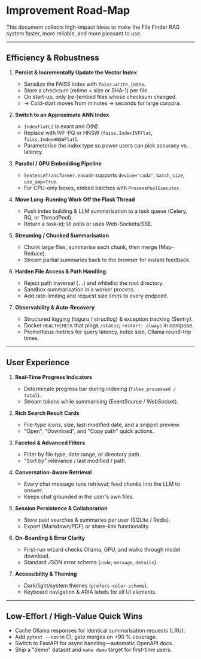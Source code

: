 # Improvement Road-Map

This document collects high-impact ideas to make the File Finder RAG system faster, more reliable, and more pleasant to use.

---
## Efficiency & Robustness

1. **Persist & Incrementally Update the Vector Index**
   - Serialize the FAISS index with `faiss.write_index`.
   - Store a checksum (mtime + size or SHA-1) per file.
   - On start-up, only (re-)embed files whose checksum changed.
   - → Cold-start moves from minutes → seconds for large corpora.

2. **Switch to an Approximate ANN Index**
   - `IndexFlatL2` is exact and O(N).
   - Replace with IVF-PQ or HNSW (`faiss.IndexIVFFlat`, `faiss.IndexHNSWFlat`).
   - Parameterise the index type so power users can pick accuracy vs. latency.

3. **Parallel / GPU Embedding Pipeline**
   - `SentenceTransformer.encode` supports `device="cuda"`, `batch_size`, `use_amp=True`.
   - For CPU-only boxes, embed batches with `ProcessPoolExecutor`.

4. **Move Long-Running Work Off the Flask Thread**
   - Push index building & LLM summarisation to a task queue (Celery, RQ, or ThreadPool).
   - Return a task-id; UI polls or uses Web-Sockets/SSE.

5. **Streaming / Chunked Summarisation**
   - Chunk large files, summarise each chunk, then merge (Map-Reduce).
   - Stream partial summaries back to the browser for instant feedback.

6. **Harden File Access & Path Handling**
   - Reject path traversal (`..`) and whitelist the root directory.
   - Sandbox summarisation in a worker process.
   - Add rate-limiting and request size limits to every endpoint.

7. **Observability & Auto-Recovery**
   - Structured logging (loguru / structlog) & exception tracking (Sentry).
   - Docker `HEALTHCHECK` that pings `/status`; `restart: always` in compose.
   - Prometheus metrics for query latency, index size, Ollama round-trip times.

---
## User Experience

1. **Real-Time Progress Indicators**
   - Determinate progress bar during indexing (`files_processed / total`).
   - Stream tokens while summarising (EventSource / WebSocket).

2. **Rich Search Result Cards**
   - File-type icons, size, last-modified date, and a snippet preview.
   - "Open", "Download", and "Copy path" quick actions.

3. **Faceted & Advanced Filters**
   - Filter by file type, date range, or directory path.
   - "Sort by" relevance / last modified / path.

4. **Conversation-Aware Retrieval**
   - Every chat message runs retrieval; feed chunks into the LLM to answer.
   - Keeps chat grounded in the user's own files.

5. **Session Persistence & Collaboration**
   - Store past searches & summaries per user (SQLite / Redis).
   - Export (Markdown/PDF) or share-link functionality.

6. **On-Boarding & Error Clarity**
   - First-run wizard checks Ollama, GPU, and walks through model download.
   - Standard JSON error schema (`code`, `message`, `details`).

7. **Accessibility & Theming**
   - Dark/light/system themes (`prefers-color-scheme`).
   - Keyboard navigation & ARIA labels for all UI elements.

---
## Low-Effort / High-Value Quick Wins

- Cache Ollama responses for identical summarisation requests (LRU).
- Add `pytest --cov` in CI; gate merges on >90 % coverage.
- Switch to FastAPI for async handling—automatic OpenAPI docs.
- Ship a "demo" dataset and `make demo` target for first-time users. 